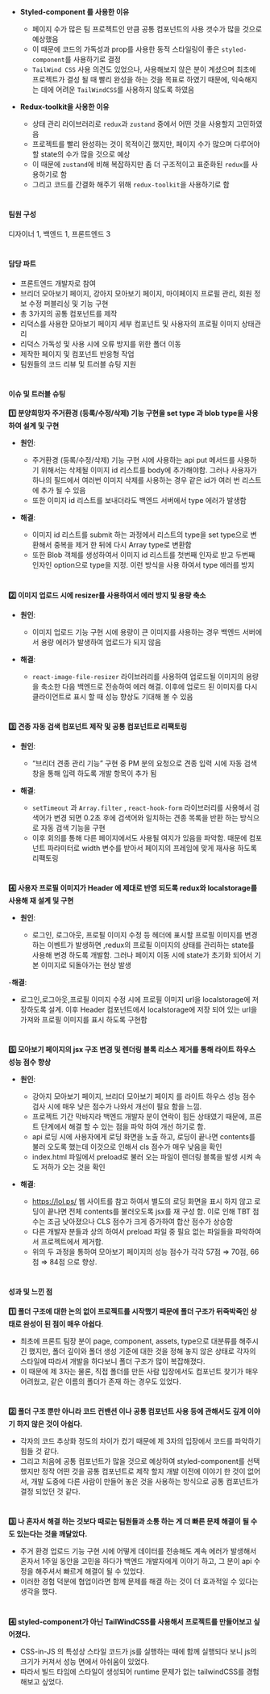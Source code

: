 - **Styled-component 를 사용한 이유**
    - 페이지 수가 많은 팀 프로젝트인 만큼 공통 컴포넌트의 사용 갯수가 많을 것으로 예상했음
    - 이 때문에 코드의 가독성과 prop를 사용한 동적 스타일링이 좋은 `styled-component`를 사용하기로 결정
    - `TailWind CSS` 사용 의견도 있었으나, 사용해보지 않은 분이 계셨으며 최초에 프로젝트가 결성 될 때 빨리 완성을 하는 것을 목표로 하였기 때문에, 익숙해지는 데에 어려운 `TailWindCSS`를 사용하지 않도록 하였음
                       
- **Redux-toolkit을 사용한 이유**
    - 상태 관리 라이브러리로 `redux`과 `zustand` 중에서 어떤 것을 사용할지 고민하였음
    - 프로젝트를 빨리 완성하는 것이 목적이긴 했지만, 페이지 수가 많으며 다루어야 할 state의 수가 많을 것으로 예상
    - 이 때문에 `zustand`에 비해 복잡하지만 좀 더 구조적이고 표준화된 `redux`를 사용하기로 함
    - 그리고 코드를 간결화 해주기 위해 `redux-toolkit`을 사용하기로 함

#

#### **팀원 구성**

디자이너 1, 백엔드 1, 프론트엔드 3

#

#### 담당 파트
- 프론트엔드 개발자로 참여
- 브리더 모아보기 페이지, 강아지 모아보기 페이지, 마이페이지 프로필 관리, 회원 정보 수정 퍼블리싱 및 기능 구현
- 총 3가지의 공통 컴포넌트를 제작
- 리덕스를 사용한 모아보기 페이지 세부 컴포넌트 및 사용자의 프로필 이미지 상태관리
- 리덕스 가독성 및 사용 시에 오류 방지를 위한 폴더 이동
- 제작한 페이지 및 컴포넌트 반응형 작업
- 팀원들의 코드 리뷰 및 트러블 슈팅 지원

#

#### 이슈 및 트러블 슈팅
**1️⃣ 분양희망자 주거환경 (등록/수정/삭제) 기능 구현을 set type 과 blob type을 사용하여 설계 및 구현**
                 
- **원인**: 
  - 주거환경 (등록/수정/삭제) 기능 구현 시에 사용하는 api put 메서드를 사용하기 위해서는 삭제될 이미지 id 리스트를 body에 추가해야함. 그러나 사용자가 하나의 필드에서 여러번 이미지 삭제를 사용하는 경우 같은 id가 여러 번 리스트에 추가 될 수 있음
  - 또한 이미지 id 리스트를 보내더라도 백엔드 서버에서 type 에러가 발생함

- **해결**:
  - 이미지 id 리스트를 submit 하는 과정에서 리스트의 type을 set type으로 변환해서 중복을 제거 한 뒤에 다시 Array type로  변환함
  - 또한 Blob 객체를 생성하여서 이미지 id 리스트를 첫번째 인자로 받고 두번째 인자인 option으로 type을 지정. 이런 방식을 사용 하여서 type 에러를 방지 

#

**2️⃣ 이미지 업로드 시에 resizer를 사용하여서 에러 방지 및 용량 축소**

- **원인**:
  - 이미지 업로드 기능 구현 시에 용량이 큰 이미지를 사용하는 경우 백엔드 서버에서 용량 에러가 발생하여 업로드가 되지 않음

- **해결**:
  - `react-image-file-resizer` 라이브러리를 사용하여 업로드될 이미지의 용량을 축소한 다음 백엔드로 전송하여 에러 해결. 이후에 업로드 된 이미지를 다시 클라이언트로 표시 할 때 성능 향상도 기대해 볼 수 있음 


#

**3️⃣ 견종 자동 검색 컴포넌트 제작 및 공통 컴포넌트로 리팩토링**

- **원인**: 
  - “브리더 견종 관리 기능” 구현 중 PM 분의 요청으로 견종 입력 시에 자동 검색 창을 통해 입력 하도록 개발 항목이 추가 됨

- **해결**:
  - `setTimeout` 과 `Array.filter` , `react-hook-form` 라이브러리를 사용해서 검색어가 변경 되면 0.2초 후에 검색어와 일치하는 견종 목록을 반환 하는 방식으로 자동 검색 기능을 구현
  - 이후 회의를 통해 다른 페이지에서도 사용될 여지가 있음을 파악함. 때문에 컴포넌트 파라미터로 width 변수를 받아서 페이지의 프레임에 맞게 재사용 하도록 리팩토링
  
 #

  
**4️⃣ 사용자 프로필 이미지가 Header 에 제대로 반영 되도록 redux와 localstorage를 사용해 재 설계 및 구현**

- **원인**: 

  - 로그인, 로그아웃, 프로필 이미지 수정 등 헤더에 표시할 프로필 이미지를 변경하는 이벤트가 발생하면 ,redux의 프로필 이미지의 상태를 관리하는 state를 사용해 변경 하도록 개발함. 그러나 페이지 이동 시에 state가 초기화 되어서 기본 이미지로 되돌아가는 현상 발생

-**해결**:

  - 로그인,로그아웃,프로필 이미지 수정 시에 프로필 이미지 url을 localstorage에 저장하도록 설계. 이후 Header 컴포넌트에서 localstorage에 저장 되어 있는 url을 가져와 프로필 이미지를 표시 하도록 구현함

#

**5️⃣ 모아보기 페이지의 jsx 구조 변경 및 렌더링 블록 리소스 제거를 통해 라이트 하우스 성능 점수 향상**

- **원인**:
  - 강아지 모아보기 페이지, 브리더 모아보기 페이지 를 라이트 하우스 성능 점수 검사 시에 매우 낮은 점수가 나와서 개선이 필요 함을 느낌.
  - 프로젝트 기간 막바지라 백엔드 개발자 분이 연락이 힘든 상태였기 때문에, 프론트 단계에서 해결 할 수 있는 점을 파악 하여 개선 하기로 함.
  - api 로딩 시에 사용자에게 로딩 화면을 노출 하고, 로딩이 끝나면 contents를 불러 오도록 했는데 이것으로 인해서 cls 점수가 매우 낮음을 확인
  - index.html 파일에서 preload로 불러 오는 파일이 렌더링 블록을 발생 시켜 속도 저하가 오는 것을 확인

- **해결**:
  - https://lol.ps/ 웹 사이트를 참고 하여서 별도의 로딩 화면을 표시 하지 않고 로딩이 끝나면 전체 contents를 불러오도록 jsx를 재 구성 함. 이로 인해 TBT 점수는 조금 낮아졌으나 CLS 점수가 크게 증가하여 합산 점수가 상승함
  - 다른 개발자 분들과 상의 하여서 preload 파일 중 필요 없는 파일들을 파악하여서 프로젝트에서 제거함.
  - 위의 두 과정을 통하여 모아보기 페이지의 성능 점수가 각각 57점 ⇒ 70점, 66점 ⇒ 84점 으로 향상.  

#

#### 성과 및 느낀 점
**1️⃣ 폴더 구조에 대한 논의 없이 프로젝트를 시작했기 때문에 폴더 구조가 뒤죽박죽인 상태로 완성이 된 점이 매우 아쉽다**.

- 최초에 프론트 팀장 분이 page, component, assets, type으로 대분류를 해주시긴 했지만, 폴더 깊이와 폴더 생성 기준에 대한 것을 정해 놓지 않은 상태로 각자의 스타일에 따라서 개발을 하다보니 폴더 구조가 많이 복잡해졌다.
- 이 때문에 제 3자는 물론, 직접 폴더를 만든 사람 입장에서도 컴포넌트 찾기가 매우 어려웠고, 같은 이름의 폴더가 존재 하는 경우도 있었다.

#

**2️⃣ 폴더 구조 뿐만 아니라 코드 컨밴션 이나 공통 컴포넌트 사용 등에 관해서도 깊게 이야기 하지 않은 것이 아쉽다.**

- 각자의 코드 추상화 정도의 차이가 컸기 때문에 제 3자의 입장에서 코드를 파악하기 힘들 것 같다.
- 그리고 처음에 공통 컴포넌트가 많을 것으로 예상하여 styled-component를 선택 했지만 정작 어떤 것을 공통 컴포넌트로 제작 할지 개발 이전에 이야기 한 것이 없어서, 개발 도중에 다른 사람이 만들어 놓은 것을 사용하는 방식으로 공통 컴포넌트가 결정 되었던 것 같다.

#

**3️⃣ 나 혼자서 해결 하는 것보다 때로는 팀원들과 소통 하는 게 더 빠른 문제 해결이 될 수도 있는다는 것을 깨달았다.**

- 주거 환경 업로드 기능 구현 시에 어떻게 데이터를 전송해도 계속 에러가 발생해서 혼자서 1주일 동안을 고민을 하다가 백엔드 개발자에게 이야기 하고, 그 분이 api 수정을 해주셔서 빠르게 해결이 될 수 있었다.
- 이러한 경험 덕분에 협업이라면 함께 문제를 해결 하는 것이 더 효과적일 수 있다는 생각을 했다.

#

**4️⃣ styled-component가 아닌 TailWindCSS를 사용해서 프로젝트를 만들어보고 싶어졌다.**

- CSS-in-JS 의 특성상 스타일 코드가 js를 실행하는 때에 함께 실행되다 보니 js의 크기가 커져서 성능 면에서 아쉬움이 있었다.
- 따라서 빌드 타임에 스타일이 생성되어 runtime 문제가 없는 tailwindCSS를 경험해보고 싶었다.
